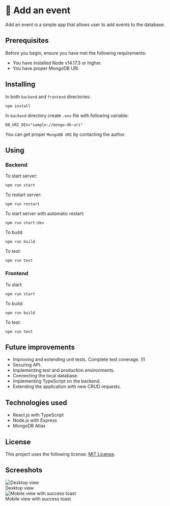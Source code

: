 # 📅 Add an event

Add an event is a simple app that allows user to add events to the database.
## Prerequisites

Before you begin, ensure you have met the following requirements:
* You have installed Node v14.17.3 or higher.
* You have proper MongoDB URI.

## Installing


In both `backend` and `frontend` directories:
```
npm install
```

In `backend` directory create `.env` file with following variable:
```
DB_URI_DEV="sample://mongo-db-uri"
```
You can get proper `MongoDB URI` by contacting the author.
## Using

### Backend

To start server:
```
npm run start
```
To restart server:
```
npm run restart
```
To start server with automatic restart:

```
npm run start:dev
```
To build:

```
npm run build
```
To test:

```
npm run test
```
### Frontend

To start:
```
npm run start
```
To build:

```
npm run build
```
To test:

```
npm run test
```
## **Future improvements**

* Improving and extending unit tests. Complete test coverage. (!)
* Securing API.
* Implementing test and production environments.
* Connecting the local database.
* Implementing TypeScript on the backend.
* Extending the application with new CRUD requests.
## Technologies used

* React.js with TypeScript
* Node.js with Express
* MongoDB Atlas
## License
<!--- If you're not sure which open license to use see https://choosealicense.com/--->

This project uses the following license: [MIT License](https://github.com/git/git-scm.com/blob/main/MIT-LICENSE.txt).


## Screeshots
![Desktop view](https://user-images.githubusercontent.com/33831675/127796958-8f04c287-671a-4380-940e-df0d9e0a6a9d.png "Desktop view]")
<br>
Desktop view
<br>
![Mobile view with success toast](https://user-images.githubusercontent.com/33831675/127796960-9d550e62-d08c-445b-a1b2-0040438cb5c7.png "Mobile view with success toast")
<br>
Mobile view with success toast

